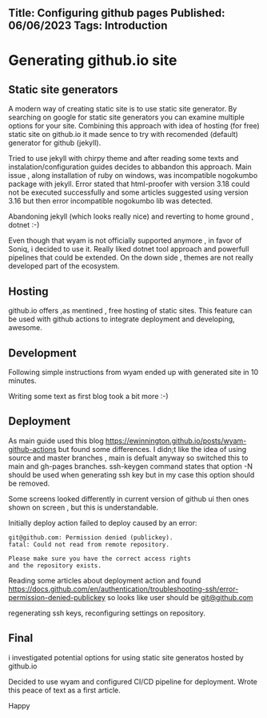 Title: Configuring github pages
Published: 06/06/2023
Tags: Introduction
---
# Generating github.io site

## Static site generators
A modern way of creating static site is to use static site generator. By searching on google for static site generators you can examine multiple options for your site. Combining this approach with idea of hosting (for free) static site on github.io it made sence to try with recomended (default) generator for github (jekyll).

Tried to use jekyll with chirpy theme and after reading some texts and instalation/configuration guides decides to abbandon this approach. Main issue , along installation of ruby on windows, was incompatible nogokumbo package with jekyll. Error stated that html-proofer with version 3.18 could not be executed successfully and some articles suggested using version 3.16 but then error incompatible nogokumbo lib was detected.

Abandoning jekyll (which looks really nice) and reverting to home ground , dotnet :-)

Even though that wyam is not officially supported anymore , in favor of Soniq, i decided to use it. Really liked dotnet tool approach and powerfull pipelines that could be extended. On the down side , themes are not really developed part of the ecosystem.

## Hosting
github.io offers ,as mentined , free hosting of static sites. This feature can be used with github actions to integrate deployment and developing, awesome.

## Development
Following simple instructions from wyam ended up with generated site in 10 minutes.

Writing some text as first blog took a bit more :-)

## Deployment
As main guide used this blog https://ewinnington.github.io/posts/wyam-github-actions but found some differences.
I didn;t like the idea of using source and master branches , main is defualt anyway so switched this to main and gh-pages branches.
ssh-keygen command states that option -N should be used when generating ssh key but in my case this option should be removed.

Some screens looked differently in current version of github ui then ones shown on screen , but this is understandable.

Initially deploy action failed to deploy caused by an error:
```
git@github.com: Permission denied (publickey).
fatal: Could not read from remote repository.

Please make sure you have the correct access rights
and the repository exists.
```

Reading some articles about deployment action and found https://docs.github.com/en/authentication/troubleshooting-ssh/error-permission-denied-publickey
so looks like user should be git@github.com

regenerating ssh keys, reconfiguring settings on repository.

## Final
i investigated potential options for using static site generatos hosted by github.io 

Decided to use wyam and configured CI/CD pipeline for deployment.
Wrote this peace of text as a first article.

Happy